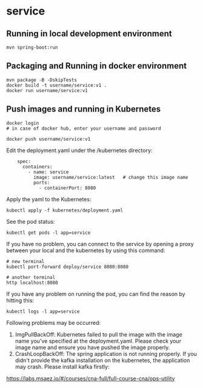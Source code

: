 # service

## Running in local development environment

```
mvn spring-boot:run
```

## Packaging and Running in docker environment

```
mvn package -B -DskipTests
docker build -t username/service:v1 .
docker run username/service:v1
```

## Push images and running in Kubernetes

```
docker login 
# in case of docker hub, enter your username and password

docker push username/service:v1
```

Edit the deployment.yaml under the /kubernetes directory:
```
    spec:
      containers:
        - name: service
          image: username/service:latest   # change this image name
          ports:
            - containerPort: 8080

```

Apply the yaml to the Kubernetes:
```
kubectl apply -f kubernetes/deployment.yaml
```

See the pod status:
```
kubectl get pods -l app=service
```

If you have no problem, you can connect to the service by opening a proxy between your local and the kubernetes by using this command:
```
# new terminal
kubectl port-forward deploy/service 8080:8080

# another terminal
http localhost:8080
```

If you have any problem on running the pod, you can find the reason by hitting this:
```
kubectl logs -l app=service
```

Following problems may be occurred:

1. ImgPullBackOff:  Kubernetes failed to pull the image with the image name you've specified at the deployment.yaml. Please check your image name and ensure you have pushed the image properly.
1. CrashLoopBackOff: The spring application is not running properly. If you didn't provide the kafka installation on the kubernetes, the application may crash. Please install kafka firstly:

https://labs.msaez.io/#/courses/cna-full/full-course-cna/ops-utility

